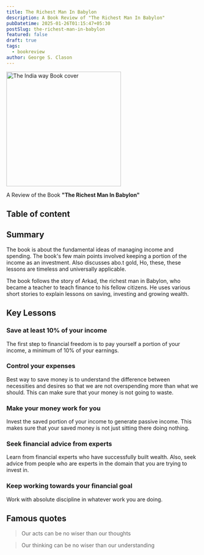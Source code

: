 ```yaml
---
title: The Richest Man In Babylon
description: A Book Review of "The Richest Man In Babylon"
pubDatetime: 2025-01-26T01:15:47+05:30
postSlug: the-richest-man-in-babylon
featured: false
draft: true
tags:
  - bookreview
author: George S. Clason
---
```


<img src="https://images-na.ssl-images-amazon.com/images/S/compressed.photo.goodreads.com/books/1535865613i/41592121.jpg" height="300" alt="The India way Book cover">

A Review of the Book **"The Richest Man In Babylon"**

## Table of content

## **Summary**

The book is about the fundamental ideas of managing income and spending.
The book's few main points involved keeping a portion of the income as an investment. Also discusses abo.t gold, Ho, these, these lessons are timeless and universally applicable.

The book follows the story of Arkad, the richest man in Babylon, who became a teacher to teach finance to his fellow citizens. He uses various short stories to explain lessons on saving, investing and growing wealth.

## Key Lessons

### Save at least 10% of your income

The first step to financial freedom is to pay yourself a portion of your income, a minimum of 10% of your earnings.

### Control your expenses

Best way to save money is to understand the difference between necessities and desires so that we are not overspending more than what we should. This can make sure that your money is not going to waste.

### Make your money work for you

Invest the saved portion of your income to generate passive income. This makes sure that your saved money is not just sitting there doing nothing.

### Seek financial advice from experts

Learn from financial experts who have successfully built wealth. Also, seek advice from people who are experts in the domain that you are trying to invest in.

### Keep working towards your financial goal

Work with absolute discipline in whatever work you are doing.

## Famous quotes

> Our acts can be no wiser than our thoughts

> Our thinking can be no wiser than our understanding
